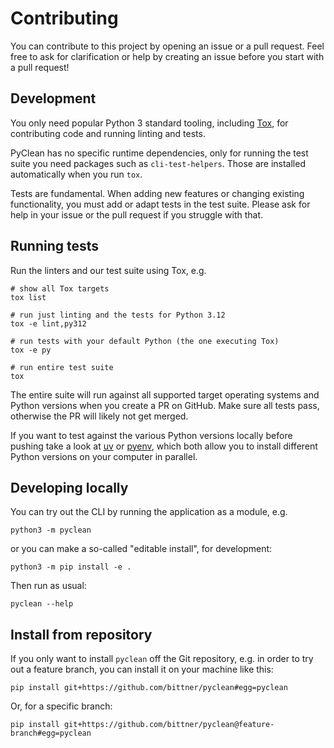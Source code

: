 <!--
SPDX-FileCopyrightText: 2020 Peter Bittner <django@bittner.it>

SPDX-License-Identifier: GPL-3.0-or-later
-->

Contributing
============

You can contribute to this project by opening an issue or a pull request.
Feel free to ask for clarification or help by creating an issue before
you start with a pull request!

Development
-----------

You only need popular Python 3 standard tooling, including [Tox][tox],
for contributing code and running linting and tests.

PyClean has no specific runtime dependencies, only for running the test
suite you need packages such as `cli-test-helpers`. Those are installed
automatically when you run `tox`.

Tests are fundamental. When adding new features or changing existing
functionality, you must add or adapt tests in the test suite. Please ask
for help in your issue or the pull request if you struggle with that.

Running tests
-------------

Run the linters and our test suite using Tox, e.g.

```shell
# show all Tox targets
tox list
```

```shell
# run just linting and the tests for Python 3.12
tox -e lint,py312
```

```shell
# run tests with your default Python (the one executing Tox)
tox -e py
```

```shell
# run entire test suite
tox
```

The entire suite will run against all supported target operating systems
and Python versions when you create a PR on GitHub.
Make sure all tests pass, otherwise the PR will likely not get merged.

If you want to test against the various Python versions locally before
pushing take a look at [uv][uv] or [pyenv][pyenv], which both allow you
to install different Python versions on your computer in parallel.

Developing locally
------------------

You can try out the CLI by running the application as a module, e.g.

```shell
python3 -m pyclean
```

or you can make a so-called "editable install", for development:

```shell
python3 -m pip install -e .
```

Then run as usual:

```shell
pyclean --help
```

Install from repository
-----------------------

If you only want to install `pyclean` off the Git repository, e.g. in order
to try out a feature branch, you can install it on your machine like this:

```shell
pip install git+https://github.com/bittner/pyclean#egg=pyclean
```

Or, for a specific branch:

```shell
pip install git+https://github.com/bittner/pyclean@feature-branch#egg=pyclean
```

[pyenv]: https://github.com/pyenv/pyenv#installation
[tox]: https://tox.wiki/
[uv]: https://docs.astral.sh/uv/

